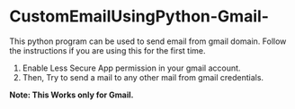 # CustomEmailUsingPython-Gmail-
This python program can be used to send email from gmail domain.
Follow the instructions if you are using this for the first time.
 1. Enable Less Secure App permission in your gmail account.
 2. Then, Try to send a mail to any other mail from gmail credentials.

**Note: This Works only for Gmail.**
